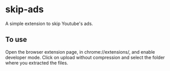 # skip-ads
A simple extension to skip Youtube's ads.

## To use
Open the browser extension page, in chrome://extensions/, and enable developer mode. Click on upload without compression and select the folder where you extracted the files.
